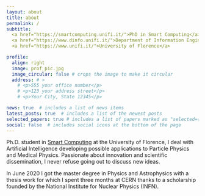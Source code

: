 ```yaml
---
layout: about
title: about
permalink: /
subtitle: 
  <a href="https://smartcomputing.unifi.it/">PhD in Smart Computing</a> • 
  <a href="https://www.dinfo.unifi.it/">Department of Information Engineering</a> •
  <a href="https://www.unifi.it/">University of Florence</a>

profile:
  align: right
  image: prof_pic.jpg
  image_circular: false # crops the image to make it circular
  address: # >
    # <p>555 your office number</p>
    # <p>123 your address street</p>
    # <p>Your City, State 12345</p>

news: true  # includes a list of news items
latest_posts: true  # includes a list of the newest posts
selected_papers: true # includes a list of papers marked as "selected={true}"
social: false  # includes social icons at the bottom of the page
---
```


Ph.D. student in <a href="https://smartcomputing.unifi.it/">Smart Computing</a> at the University of Florence, I deal with Artificial Intelligence developing  possible applications to Particle Physics and Medical Physics. Passionate about innovation and scientific dissemination, I never refuse going out to discuss new ideas.

In June 2020 I got the master degree in Physics and Astrophysics with a thesis work for which I spent three months at CERN thanks to a scholarship founded by the National Institute for Nuclear Physics (INFN).

<!--
Write your biography here. Tell the world about yourself. Link to your favorite [subreddit](http://reddit.com). You can put a picture in, too. The code is already in, just name your picture `prof_pic.jpg` and put it in the `img/` folder.

Put your address / P.O. box / other info right below your picture. You can also disable any of these elements by editing `profile` property of the YAML header of your `_pages/about.md`. Edit `_bibliography/papers.bib` and Jekyll will render your [publications page](/al-folio/publications/) automatically.

Link to your social media connections, too. This theme is set up to use [Font Awesome icons](http://fortawesome.github.io/Font-Awesome/) and [Academicons](https://jpswalsh.github.io/academicons/), like the ones below. Add your Facebook, Twitter, LinkedIn, Google Scholar, or just disable all of them.
-->
